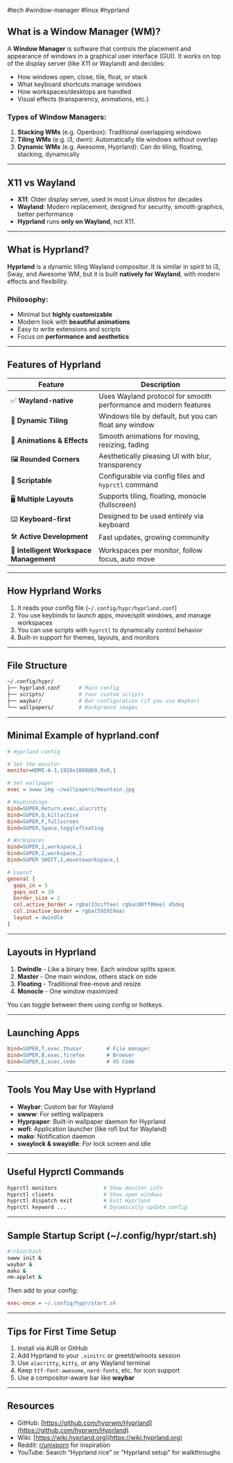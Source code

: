 #tech #window-manager #linux #hyprland

## What is a Window Manager (WM)?

A **Window Manager** is software that controls the placement and appearance of windows in a graphical user interface (GUI). It works on top of the display server (like X11 or Wayland) and decides:

- How windows open, close, tile, float, or stack
- What keyboard shortcuts manage windows
- How workspaces/desktops are handled
- Visual effects (transparency, animations, etc.)

### Types of Window Managers:

1. **Stacking WMs** (e.g. Openbox): Traditional overlapping windows
2. **Tiling WMs** (e.g. i3, dwm): Automatically tile windows without overlap
3. **Dynamic WMs** (e.g. Awesome, Hyprland): Can do tiling, floating, stacking, dynamically

---

## X11 vs Wayland

- **X11**: Older display server, used in most Linux distros for decades
- **Wayland**: Modern replacement, designed for security, smooth graphics, better performance
- **Hyprland** runs **only on Wayland**, not X11.

---

## What is Hyprland?

**Hyprland** is a dynamic tiling Wayland compositor. It is similar in spirit to i3, Sway, and Awesome WM, but it is built **natively for Wayland**, with modern effects and flexibility.

### Philosophy:

- Minimal but **highly customizable**
- Modern look with **beautiful animations**
- Easy to write extensions and scripts
- Focus on **performance and aesthetics**

---

## Features of Hyprland

|Feature|Description|
|---|---|
|✅ **Wayland-native**|Uses Wayland protocol for smooth performance and modern features|
|🎯 **Dynamic Tiling**|Windows tile by default, but you can float any window|
|🎨 **Animations & Effects**|Smooth animations for moving, resizing, fading|
|🖼️ **Rounded Corners**|Aesthetically pleasing UI with blur, transparency|
|🧩 **Scriptable**|Configurable via config files and `hyprctl` command|
|🖥️ **Multiple Layouts**|Supports tiling, floating, monocle (fullscreen)|
|⌨️ **Keyboard-first**|Designed to be used entirely via keyboard|
|🛠️ **Active Development**|Fast updates, growing community|
|🧠 **Intelligent Workspace Management**|Workspaces per monitor, follow focus, auto move|

---

## How Hyprland Works

1. It reads your config file (`~/.config/hypr/hyprland.conf`)
2. You use keybinds to launch apps, move/split windows, and manage workspaces
3. You can use scripts with `hyprctl` to dynamically control behavior
4. Built-in support for themes, layouts, and monitors

---

## File Structure

```bash
~/.config/hypr/
├── hyprland.conf      # Main config
├── scripts/           # Your custom scripts
├── waybar/            # Bar configuration (if you use Waybar)
└── wallpapers/        # Background images
```

---

## Minimal Example of hyprland.conf

```ini
# Hyprland config

# Set the monitor
monitor=HDMI-A-1,1920x1080@60,0x0,1

# Set wallpaper
exec = swww img ~/wallpapers/mountain.jpg

# Keybindings
bind=SUPER,Return,exec,alacritty
bind=SUPER,Q,killactive
bind=SUPER,F,fullscreen
bind=SUPER,Space,togglefloating

# Workspaces
bind=SUPER,1,workspace,1
bind=SUPER,2,workspace,2
bind=SUPER SHIFT,1,movetoworkspace,1

# Layout
general {
  gaps_in = 5
  gaps_out = 10
  border_size = 2
  col.active_border = rgba(33ccffee) rgba(00ff99ee) 45deg
  col.inactive_border = rgba(595959aa)
  layout = dwindle
}
```

---

## Layouts in Hyprland

1. **Dwindle** - Like a binary tree. Each window splits space.
2. **Master** - One main window, others stack on side
3. **Floating** - Traditional free-move and resize
4. **Monocle** - One window maximized

You can toggle between them using config or hotkeys.

---

## Launching Apps

```ini
bind=SUPER,T,exec,thunar        # File manager
bind=SUPER,B,exec,firefox       # Browser
bind=SUPER,E,exec,code          # VS Code
```

---

## Tools You May Use with Hyprland

- **Waybar**: Custom bar for Wayland
- **swww**: For setting wallpapers
- **Hyprpaper**: Built-in wallpaper daemon for Hyprland
- **wofi**: Application launcher (like rofi but for Wayland)
- **mako**: Notification daemon
- **swaylock & swayidle**: For lock screen and idle

---

## Useful Hyprctl Commands

```bash
hyprctl monitors               # Show monitor info
hyprctl clients                # Show open windows
hyprctl dispatch exit          # Exit Hyprland
hyprctl keyword ...            # Dynamically update config
```

---

## Sample Startup Script (~/.config/hypr/start.sh)

```bash
#!/bin/bash
swww init &
waybar &
mako &
nm-applet &
```

Then add to your config:

```ini
exec-once = ~/.config/hypr/start.sh
```

---

## Tips for First Time Setup

1. Install via AUR or GitHub
2. Add Hyprland to your `.xinitrc` or greetd/wlroots session
3. Use `alacritty`, `kitty`, or any Wayland terminal
4. Keep `ttf-font-awesome`, `nerd-fonts`, etc. for icon support
5. Use a compositor-aware bar like **waybar**

---

## Resources

- GitHub: [https://github.com/hyprwm/Hyprland](https://github.com/hyprwm/Hyprland)
- Wiki: [https://wiki.hyprland.org](https://wiki.hyprland.org)
- Reddit: [r/unixporn](https://reddit.com/r/unixporn) for inspiration
- YouTube: Search “Hyprland rice” or “Hyprland setup” for walkthroughs
